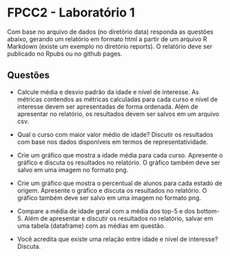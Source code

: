 # FPCC2 - Laboratório 1

Com base no arquivo de dados (no diretório data) responda as questões abaixo, gerando um relatório em formato html a partir de um arquivo R Markdown (existe um exemplo no diretório reports). O relatório deve ser publicado no Rpubs ou no github pages.

## Questões

* Calcule média e desvio padrão da idade e nível de interesse. As métricas contendos as métricas calculadas para cada curso e nível de interesse devem ser apresentadas de forma ordenada. Além de apresentar no relatório, os resultados devem ser salvos em um arquivo csv.  

* Qual o curso com maior valor médio de idade? Discutir os resultados com base nos dados disponíveis em termos de representatividade.  

* Crie um gráfico que mostra a idade média para cada curso. Apresente o gráfico e discuta os resultados no relatório. O gráfico também deve ser salvo em uma imagem no formato png.  

* Crie um gráfico que mostra o percentual de alunos para cada estado de origem. Apresente o gráfico e discuta os resultados no relatório. O gráfico também deve ser salvo em uma imagem no formato png.  

* Compare a média de idade geral com a média dos top-5 e dos bottom-5. Além de apresentar e discutir os resultados no relatório, salvar em uma tabela (dataframe) com as médias em questão.  

* Você acredita que existe uma relação entre idade e nível de interesse? Discuta.  


